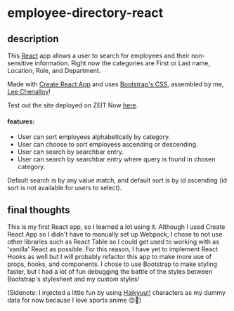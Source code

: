 # employee-directory-react

## description
This [React](https://reactjs.org/) app allows a user to search for employees and their non-sensitive information. Right now the categories are First or Last name, Location, Role, and Department. 

Made with [Create React App](https://create-react-app.dev/) and uses [Bootstrap's CSS](https://getbootstrap.com/), assembled by me, [Lee Chenalloy](https://www.linkedin.com/in/lee-chenalloy/)!

Test out the site deployed on ZEIT Now [here](https://employee-directory-react.now.sh/).

#### features: 
* User can sort employees alphabetically by category.
* User can choose to sort employees ascending or descending.
* User can search by searchbar entry.
* User can search by searchbar entry where query is found in chosen category.

Default search is by any value match, and default sort is by id ascending (id sort is not available for users to select).

## final thoughts
This is my first React app, so I learned a lot using it. Although I used Create React App so I didn't have to manually set up Webpack, I chose to not use other libraries such as React Table so I could get used to working with as 'vanilla' React as possible. For this reason, I have yet to implement React Hooks as well but I will probably refactor this app to make more use of props, hooks, and components. I chose to use Bootstrap to make styling faster, but I had a lot of fun debugging the battle of the styles between Bootstrap's stylesheet and my custom styles! 

(Sidenote: I injected a little fun by using [Haikyuu!!](https://en.wikipedia.org/wiki/Haikyu!!) characters as my dummy data for now because I love sports anime 😊🏐)